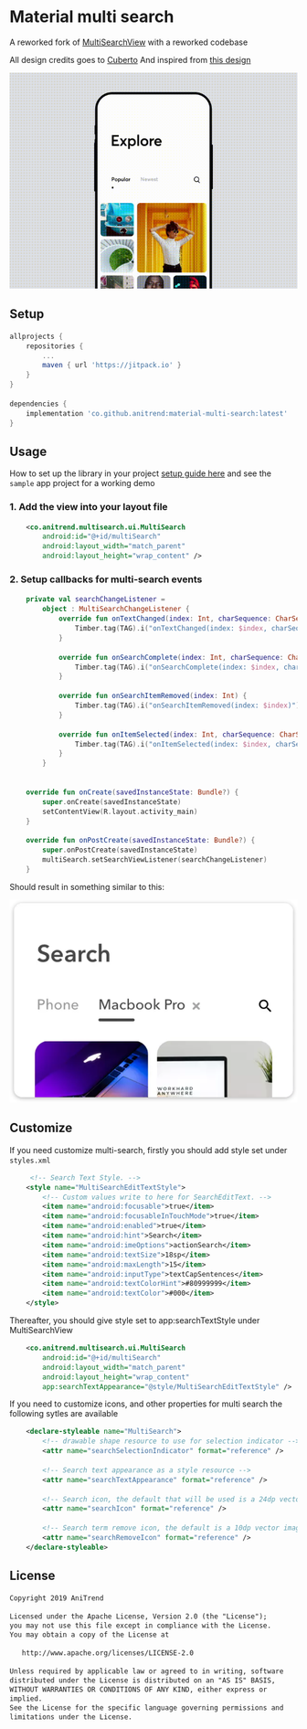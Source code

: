 # Material multi search

A reworked fork of [MultiSearchView](https://github.com/iammert/MultiSearchView) with a reworked codebase

All design credits goes to [Cuberto](https://dribbble.com/cuberto) And inspired from [this design](https://dribbble.com/shots/5922034-Multi-search-by-categories)

![](https://raw.githubusercontent.com/anitrend/material-multi-search/develop/art/multisearch.gif)

## Setup
```gradle
allprojects {
    repositories {
        ...
        maven { url 'https://jitpack.io' }
    }
}

dependencies {
    implementation 'co.github.anitrend:material-multi-search:latest'
}
```

## Usage

How to set up the library in your project [setup guide here](https://jitpack.io/#anitrend/material-multi-search) and see the `sample` app project for a working demo

### 1. Add the view into your layout file
```xml
    <co.anitrend.multisearch.ui.MultiSearch
        android:id="@+id/multiSearch"
        android:layout_width="match_parent"
        android:layout_height="wrap_content" />
```

### 2. Setup callbacks for multi-search events
```kotlin
    private val searchChangeListener =
        object : MultiSearchChangeListener {
            override fun onTextChanged(index: Int, charSequence: CharSequence) {
                Timber.tag(TAG).i("onTextChanged(index: $index, charSequence: $charSequence)")
            }

            override fun onSearchComplete(index: Int, charSequence: CharSequence) {
                Timber.tag(TAG).i("onSearchComplete(index: $index, charSequence: $charSequence)")
            }

            override fun onSearchItemRemoved(index: Int) {
                Timber.tag(TAG).i("onSearchItemRemoved(index: $index)")
            }

            override fun onItemSelected(index: Int, charSequence: CharSequence) {
                Timber.tag(TAG).i("onItemSelected(index: $index, charSequence: $charSequence)")
            }
        }

    
    override fun onCreate(savedInstanceState: Bundle?) {
        super.onCreate(savedInstanceState)
        setContentView(R.layout.activity_main)
    }

    override fun onPostCreate(savedInstanceState: Bundle?) {
        super.onPostCreate(savedInstanceState)
        multiSearch.setSearchViewListener(searchChangeListener)
    }
```

Should result in something similar to this:

![](https://raw.githubusercontent.com/anitrend/material-multi-search/develop/art/art.webp)

## Customize

If you need customize multi-search, firstly you should add style set under `styles.xml`
```xml
     <!-- Search Text Style. -->
    <style name="MultiSearchEditTextStyle">
        <!-- Custom values write to here for SearchEditText. -->
        <item name="android:focusable">true</item>
        <item name="android:focusableInTouchMode">true</item>
        <item name="android:enabled">true</item>
        <item name="android:hint">Search</item>
        <item name="android:imeOptions">actionSearch</item>
        <item name="android:textSize">18sp</item>
        <item name="android:maxLength">15</item>
        <item name="android:inputType">textCapSentences</item>
        <item name="android:textColorHint">#80999999</item>
        <item name="android:textColor">#000</item>
    </style>
```

Thereafter, you should give style set to app:searchTextStyle under MultiSearchView

```xml
    <co.anitrend.multisearch.ui.MultiSearch
        android:id="@+id/multiSearch"
        android:layout_width="match_parent"
        android:layout_height="wrap_content"
        app:searchTextAppearance="@style/MultiSearchEditTextStyle" />

```

If you need to customize icons, and other properties for multi search the following sytles are available

```xml
    <declare-styleable name="MultiSearch">
        <!-- drawable shape resource to use for selection indicator -->
        <attr name="searchSelectionIndicator" format="reference" />

        <!-- Search text appearance as a style resource -->
        <attr name="searchTextAppearance" format="reference" />

        <!-- Search icon, the default that will be used is a 24dp vector image-->
        <attr name="searchIcon" format="reference" />

        <!-- Search term remove icon, the default is a 10dp vector image -->
        <attr name="searchRemoveIcon" format="reference" />
    </declare-styleable>
```


License
--------


    Copyright 2019 AniTrend

    Licensed under the Apache License, Version 2.0 (the "License");
    you may not use this file except in compliance with the License.
    You may obtain a copy of the License at

       http://www.apache.org/licenses/LICENSE-2.0

    Unless required by applicable law or agreed to in writing, software
    distributed under the License is distributed on an "AS IS" BASIS,
    WITHOUT WARRANTIES OR CONDITIONS OF ANY KIND, either express or implied.
    See the License for the specific language governing permissions and
    limitations under the License.

